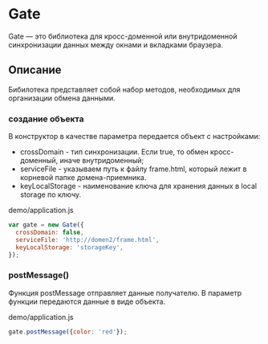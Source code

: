﻿# Gate

Gate — это библиотека для кросс-доменной или внутридоменной синхронизации данных между окнами и вкладками браузера.

## Описание

Бибилотека представляет собой набор методов, необходимых для организации обмена данными.

### создание объекта

В конструктор в качестве параметра передается объект с настройками:
* crossDomain - тип синхронизации. Если true, то обмен кросс-доменный, иначе внутридоменный;
* serviceFile - указываем путь к файлу frame.html, который лежит в корневой папке домена-приемника.
* keyLocalStorage - наименование ключа для хранения данных в local storage по ключу.

demo/application.js

```javascript
var gate = new Gate({
  crossDomain: false,
  serviceFile: 'http://domen2/frame.html',
  keyLocalStorage: 'storageKey',
});
```

### postMessage()

Функция postMessage отправляет данные получателю. В параметр функции передаются данные в виде объекта.

demo/application.js

```javascript
gate.postMessage({color: 'red'});
```
